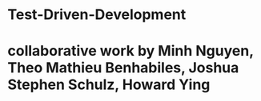 # Test-Driven-Development
# collaborative work by Minh Nguyen, Theo Mathieu Benhabiles, Joshua Stephen Schulz, Howard Ying

